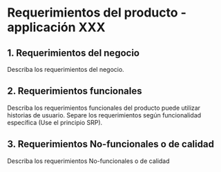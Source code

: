 # Requerimientos del producto - applicación XXX

## 1. Requerimientos del negocio
Describa los requerimientos del negocio.

## 2. Requerimientos funcionales
Describa los requerimientos funcionales del producto puede utilizar historias de usuario. Separe los requerimientos según funcionalidad específica (Use el principio SRP). 

## 3. Requerimientos No-funcionales o de calidad
Describa los requerimientos No-funcionales o de calidad
